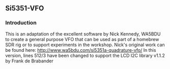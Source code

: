## Si5351-VFO

### Introduction
This is an adaptation of the excellent software by Nick Kennedy, WA5BDU to create a general purpose VFO that can be used as part of a homebrew SDR rig or to support experiments in the workshop.
Nick's original work can be found here: http://www.wa5bdu.com/si5351a-quadrature-vfo/
In this version, lines 512/3 have been changed to support the LCD I2C library v1.1.2 by Frank de Brabander


